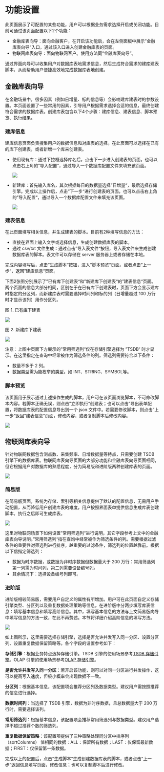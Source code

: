 # 功能设置

此页面展示了可配置的某些功能，用户可以根据业务需求选择开启或关闭功能。目前可通过该页面配置以下2个功能：

* 金融库表向导：面向金融客户，在开启该功能后，会在左侧面板中展示”金融库表向导“入口，通过该入口进入创建金融库表的页面。
* 物联网库表向导：面向物联网客户。使用方法同“金融库表向导”。

通过界面向导可以收集用户对数据库表地需求信息，然后生成符合需求的建库建表脚本，从而帮助用户便捷高效地完成数据库表地创建。

## 金融库表向导

在金融场景中，很多因素（例如日增量、标的信息等）会影响建库建表时的参数设置。本页面设置了一些常用的因素，引导用户根据需求选择合适的信息，最终创建符合需求的数据库表。创建库表包含以下4个步骤：建库信息、建表信息、脚本预览、执行结果。

### 建库信息

建库信息页面负责搜集用户的数据信息和对库表的选择。在此页面可以选择在已有的库下创建表，或者新增一个库来创建表。

* 使用现有库：通过下拉框选择库名后，点击下一步进入创建表的页面。也可以点击右上角的”导入配置“，通过导入一个数据库配置文件来填充该页面。

  ![](../images/feature_settings_1.png)
* 新建库：首先输入库名，其次根据每日的数据量选择”日增量“，最后选择存储引擎。完成以上操作后，点击”下一步“进行创建表的页面。也可以点击右上角的”导入配置“，通过导入一个数据库配置文件来填充该页面。

  ![](../images/feature_settings_2.png)

### 建表信息

在此页面填写相关信息，并生成建表的脚本。目前有2种填写信息的方法：

* 直接在界面上输入文字或选择信息，生成创建数据库表的脚本。
* 通过 csv/txt 文件生成：通过点击”导入表文件“按钮，导入表文件来生成创建数据库表的脚本。表文件可以存储在 server
  服务器上或者存储在本地。

完成内容填写后，点击”生成脚本“按钮，进入”脚本预览“页面。或者点击”上一步“，返回”建库信息“页面。

下面2张图分别展示了”已有库下创建表“和”新建库下创建表“的”建表信息“页面。两个页面的信息大部分相同，区别在于在已有库下创建表时，页面下方会显示建库时指定的分区列，而新建库表时需要选择时间列和标的列（日增量超过
100 万行时才显示该列）用作分区列。

图 1. 已有库下建表

![](../images/feature_settings_3.png)

图 2. 新建库下建表

![](../images/feature_settings_4.png)

注意：上图中页面下方展示的”常用筛选列“仅在存储引擎选择为 ”TSDB“ 时才显示。在这里指定在查询中经常被作为筛选条件的列。筛选列需要符合以下条件：

* 数量不多于 2 列。
* 数据类型需为能枚举的类型，如 INT、STRING、SYMBOL等。

### 脚本预览

该页面用于展示通过上述操作生成的脚本，用户可在该页面浏览脚本，不可修改脚本内容。若脚本正确无误，则点击”立即执行“创建表；也可以点击”导出表单配置，将数据库表的配置信息导出到一个
json 文件中。若需要修改脚本，则点击”上一步“返回”建表信息“页面，修改内容，或者复制脚本后修改内容。

![](../images/feature_settings_5.png)

## 物联网库表向导

针对物联网数据包含测点数、采集频率、日增数据量等特点，只需要创建 TSDB
引擎下的数据库表。物联网库表向导页面的大部分功能和金融库表向导页面相同，但它根据用户对数据库的熟悉程度，分为简易版和进阶版两种创建库表的页面。

![](../images/feature_settings_6.png)

### 简易版

在简易版页面，系统为存储、索引等相关信息提供了默认的配置信息，无需用户手动配置，从而降低用户创建库表的难度。用户按照界面表单提供信息生成库表创建脚本，执行之后即可生成库表。

![](../images/feature_settings_7.png)

这里对物联网场景下如何设置”常用筛选列“进行说明，其它字段参考上文中的金融库表向导说明。”常用筛选列“指在查询中经常被作为筛选条件的列。需要根据过滤条件的重要性对筛选列进行排序，越重要的过滤条件，筛选列的位置越靠前。根据以下信指定筛选列：

* 数据为时序数据，或数据为非时序数据但数据量大于 200 万行：常用筛选列第一列需为时间列，第二列需要设备编号列。
* 其余情况下：选择设备编号列即可。

### 进阶版

进阶版相较简易版，需要用户自定义的属性有所增加。用户可在此页面自定义存储引擎类型、分区列以及重复数据处理策略等信息。在进阶版中分两步填写库表信息：填写基本信息和填写高阶信息。其中，填写基本信息的方法与上文简易版向导中填写信息的方法一致，在此不再赘述。本节将详细介绍高阶信息的填写方法。

![](../images/feature_settings_8.png)

如上图所示，这里需要选择存储引擎，选择是否允许并发写入同一分区、设置分区列、设置重复数据保留策略等。各个字段的设置参考如下：

**存储引擎**：根据业务特点选择存储引擎。TSDB 引擎的使用场景参考[TSDB 存储引擎](../../db/tsdb.md)。OLAP
引擎的使用场景参考[OLAP 存储引擎](../../db/olap.md)。

**是否允许并发写入同一分区**：若开启该功能，则可以对同一分区进行并发操作，这可以提高写入速度，但极小概率会出现数据不一致。

**分区列**：根据基本信息，该配置项会推荐分区列及数据类型。建议用户需按照推荐的信息进行选择。

**数据时间列**：当选择了 TSDB 引擎，数据为非时序数据，且总数据量大于 200 万行时，需要选择该列。

**常用筛选列**：根据基本信息，该配置项会推荐常用筛选列与数据类型。建议用户选择不超过推荐个数的筛选列。

**重复数据保留策略**：该配置项提供了三种策略处理同分区中排序列（sortColumns）
值相同的数据：ALL：保留所有数据；LAST：仅保留最新数据；FIRST：仅保留第一条数据。

完成以上的配置后，点击“生成脚本”生成创建数据库表的脚本，或者点击“上一步”返回信息填写页面，修改信息；也可以复制脚本后进行修改。

